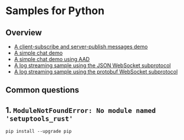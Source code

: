# Samples for Python

## Overview
* [A client-subscribe and server-publish messages demo](./pubsub)
* [A simple chat demo](./chatapp)
* [A simple chat demo using AAD](./chatapp-aad)
* [A log streaming sample using the JSON WebSocket subprotocol](./logstream)
* [A log streaming sample using the protobuf WebSocket subprotocol](./logstream-protobuf)

## Common questions

## 1. `ModuleNotFoundError: No module named 'setuptools_rust'`

```
pip install --upgrade pip
```